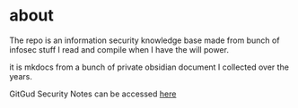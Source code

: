 # about

The repo is an information security knowledge base made from bunch of infosec stuff I read and compile when I have the will power.

it is mkdocs from a bunch of private obsidian document I collected over the years.

GitGud Security Notes can be accessed [here](https://notes.aldosimon.com)
